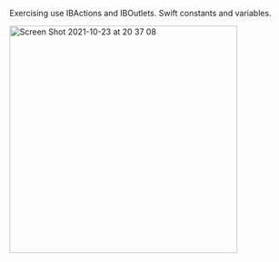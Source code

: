 Exercising use IBActions and IBOutlets.
Swift constants and variables.

<img width="401" alt="Screen Shot 2021-10-23 at 20 37 08" src="https://user-images.githubusercontent.com/49111480/138556482-bac6c43c-49e9-4e79-b23f-b18326993e29.png">
